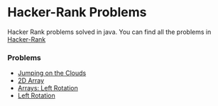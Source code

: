 # Hacker-Rank Problems

Hacker Rank problems solved in java. You can find all the problems in [Hacker-Rank](https://www.hackerrank.com)

### Problems
 - [Jumping on the Clouds](https://www.hackerrank.com/challenges/jumping-on-the-clouds/problem)
 - [2D Array](https://www.hackerrank.com/challenges/2d-array/problem)
 - [Arrays: Left Rotation](https://www.hackerrank.com/challenges/ctci-array-left-rotation/problem)
 - [Left Rotation](https://www.hackerrank.com/challenges/array-left-rotation/problem)